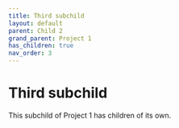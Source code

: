 ```yaml
---
title: Third subchild
layout: default
parent: Child 2
grand_parent: Project 1
has_children: true
nav_order: 3
---
```


# Third subchild

This subchild of Project 1 has children of its own.
